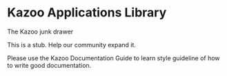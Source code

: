 # Kazoo Applications Library

The Kazoo junk drawer

This is a stub. Help our community expand it.

Please use the Kazoo Documentation Guide to learn style guideline of how to write good documentation.

